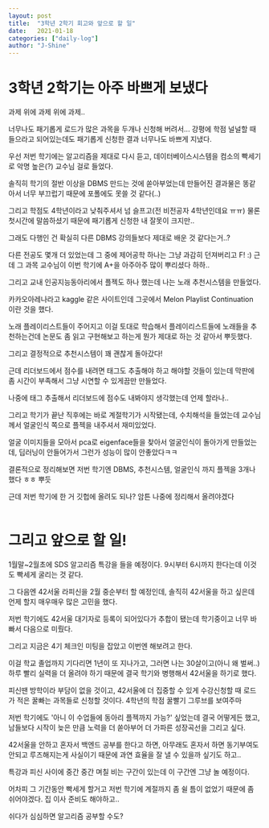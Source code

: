```yaml
---
layout: post
title:  "3학년 2학기 회고와 앞으로 할 일"
date:   2021-01-18
categories: ["daily-log"]
author: "J-Shine"
---
```


# 3학년 2학기는 아주 바쁘게 보냈다

과제 위에 과제 위에 과제..<br>

너무나도 패기롭게 로드가 많은 과목을 두개나 신청해 버려서... 강평에 학점 널널할 때 들으라고 되어있는데도 패기롭게 신청한 결과 너무나도 바쁘게 지냈다.<br>

우선 저번 학기에는 알고리즘을 제대로 다시 듣고, 데이터베이스시스템을 컴소의 빡세기로 악명 높은(?) 교수님 걸로 들었다.<br>

솔직히 학기의 절반 이상을 DBMS 만드는 것에 쏟아부었는데 만들어진 결과물은 똥같아서 너무 부끄럽기 때문에 포폴에도 못쓸 것 같다(..)<br>

그리고 학점도 4학년이라고 낮춰주셔서 넘 슬프고(전 비전공자 4학년인데요 ㅠㅠ) 물론 첫시간에 말씀하셨기 때문에 패기롭게 신청한 내 잘못이 크지만..<br>

그래도 다행인 건 확실히 다른 DBMS 강의들보다 제대로 배운 것 같다는거..?<br>

다른 전공도 몇개 더 있었는데 그 중에 제어공학 하나는 그냥 과감히 던져버리고 F! :) 근데 그 과목 교수님이 이번 학기에 A+을 아주아주 많이 뿌리셨다 하하..<br>

그리고 교내 인공지능동아리에서 플젝도 하나 했는데 나는 노래 추천시스템을 만들었다.<br>

카카오아레나라고 kaggle 같은 사이트인데 그곳에서 Melon Playlist Continuation 이란 것을 했다.<br>

노래 플레이리스트들이 주어지고 이걸 토대로 학습해서 플레이리스트들에 노래들을 추천하는건데 논문도 좀 읽고 구현해보고 하는게 뭔가 제대로 하는 것 같아서 뿌듯했다.<br>

그리고 결정적으로 추천시스템이 꽤 괜찮게 돌아갔다!<br>

근데 리더보드에서 점수를 내려면 태그도 추출해야 하고 해야할 것들이 있는데 막판에 좀 시간이 부족해서 그냥 시연할 수 있게끔만 만들었다.<br>

나중에 태그 추출해서 리더보드에 점수도 내봐야지 생각했는데 언제 할라나..<br>

그리고 학기가 끝난 직후에는 바로 계절학기가 시작됐는데, 수치해석을 들었는데 교수님께서 얼굴인식 쪽으로 플젝을 내주셔서 재미있었다.<br>

얼굴 이미지들을 모아서 pca로 eigenface들을 찾아서 얼굴인식이 돌아가게 만들었는데, 딥러닝이 안들어가서 그런가 성능이 많이 안좋았다ㅋㅋ<br>

결론적으로 정리해보면 저번 학기엔 DBMS, 추천시스템, 얼굴인식 까지 플젝을 3개나 했다 ㅎㅎ 뿌듯<br>

근데 저번 학기에 한 거 깃헙에 올려도 되나? 암튼 나중에 정리해서 올려야겠다<br><br>

# 그리고 앞으로 할 일!<br>

1월말~2월초에 SDS 알고리즘 특강을 들을 예정이다. 9시부터 6시까지 한다는데 이것도 빡세게 굴리는 것 같다.<br>

그 다음엔 42서울 라피신을 2월 중순부터 할 예정인데, 솔직히 42서울을 하고 싶은데 언제 할지 매우매우 많은 고민을 했다.<br>

저번 학기에도 42서울 대기자로 등록이 되어있다가 추합이 됐는데 학기중이고 너무 바빠서 다음으로 미뤘다.<br>

그리고 지금은 4기 체크인 미팅을 잡았고 이번엔 해보려고 한다.<br>

이걸 학교 졸업까지 기다리면 1년이 또 지나가고, 그러면 나는 30살이고(아니 왜 벌써..) 하루 빨리 실력을 더 올려야 하기 때문에 결국 학기와 병행해서 42서울을 하기로 했다.<br>

피신땐 방학이라 부담이 없을 것이고, 42서울에 더 집중할 수 있게 수강신청할 때 로드가 적은 꿀빠는 과목들로 신청할 것이다. 4학년의 학점 꿀빨기 그루브를 보여주마<br>

저번 학기에도 '아니 이 수업들에 동아리 플젝까지 가능?' 싶었는데 결국 어떻게든 했고, 남들보다 시작이 늦은 만큼 노력을 더 쏟아부어 더 가파른 성장곡선을 그리고 싶다.<br>

42서울을 안하고 혼자서 백엔드 공부를 한다고 하면, 아무래도 혼자서 하면 동기부여도 안되고 루즈해지는게 사실이기 때문에 과연 효율을 잘 낼 수 있을까 싶기도 하고..<br>

특강과 피신 사이에 중간 중간 며칠 비는 구간이 있는데 이 구간엔 그냥 놀 예정이다.<br>

어차피 그 기간동안 빡세게 할거고 저번 학기에 계절까지 좀 쉴 틈이 없었기 때문에 좀 쉬어야겠다. 집 이사 준비도 해야하고..<br>

쉬다가 심심하면 알고리즘 공부할 수도?<br>



